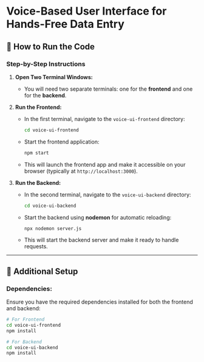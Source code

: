 # Voice-Based User Interface for Hands-Free Data Entry

## 🚀 How to Run the Code

### Step-by-Step Instructions

1. **Open Two Terminal Windows:**
   - You will need two separate terminals: one for the **frontend** and one for the **backend**.

2. **Run the Frontend:**
   - In the first terminal, navigate to the `voice-ui-frontend` directory:
     ```bash
     cd voice-ui-frontend
     ```
   - Start the frontend application:
     ```bash
     npm start
     ```
   - This will launch the frontend app and make it accessible on your browser (typically at `http://localhost:3000`).

3. **Run the Backend:**
   - In the second terminal, navigate to the `voice-ui-backend` directory:
     ```bash
     cd voice-ui-backend
     ```
   - Start the backend using **nodemon** for automatic reloading:
     ```bash
     npx nodemon server.js
     ```
   - This will start the backend server and make it ready to handle requests.

---

## 🔧 Additional Setup

### Dependencies:
Ensure you have the required dependencies installed for both the frontend and backend:

```bash
# For Frontend
cd voice-ui-frontend
npm install

# For Backend
cd voice-ui-backend
npm install
